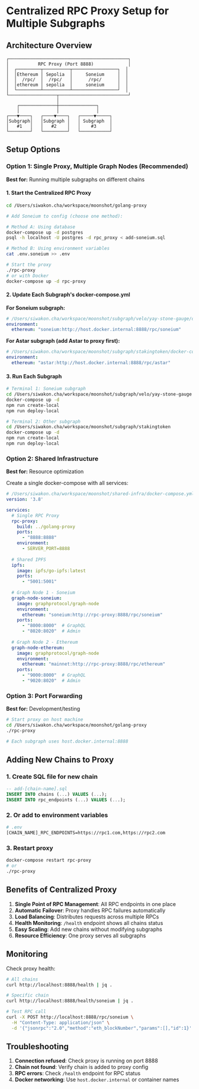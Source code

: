 # Centralized RPC Proxy Setup for Multiple Subgraphs

## Architecture Overview
```
┌─────────────────────────────────────────────┐
│           RPC Proxy (Port 8888)             │
│  ┌─────────┬──────────┬─────────────────┐  │
│  │Ethereum │ Sepolia  │     Soneium     │  │
│  │  /rpc/  │  /rpc/   │      /rpc/      │  │
│  │ethereum │ sepolia  │     soneium     │  │
│  └─────────┴──────────┴─────────────────┘  │
└──────────────────┬──────────────────────────┘
                   │
    ┌──────────────┼──────────────┐
    │              │              │
┌───▼────┐   ┌────▼────┐   ┌─────▼─────┐
│Subgraph│   │Subgraph │   │ Subgraph  │
│   #1   │   │   #2    │   │    #3     │
└────────┘   └─────────┘   └───────────┘
```

## Setup Options

### Option 1: Single Proxy, Multiple Graph Nodes (Recommended)
**Best for:** Running multiple subgraphs on different chains

#### 1. Start the Centralized RPC Proxy
```bash
cd /Users/siwakon.cha/workspace/moonshot/golang-proxy

# Add Soneium to config (choose one method):

# Method A: Using database
docker-compose up -d postgres
psql -h localhost -U postgres -d rpc_proxy < add-soneium.sql

# Method B: Using environment variables
cat .env.soneium >> .env

# Start the proxy
./rpc-proxy
# or with Docker
docker-compose up -d rpc-proxy
```

#### 2. Update Each Subgraph's docker-compose.yml

**For Soneium subgraph:**
```yaml
# /Users/siwakon.cha/workspace/moonshot/subgraph/velo/yay-stone-gauge/docker-compose.yml
environment:
  ethereum: "soneium:http://host.docker.internal:8888/rpc/soneium"
```

**For Astar subgraph (add Astar to proxy first):**
```yaml
# /Users/siwakon.cha/workspace/moonshot/subgraph/stakingtoken/docker-compose.yml
environment:
  ethereum: "astar:http://host.docker.internal:8888/rpc/astar"
```

#### 3. Run Each Subgraph
```bash
# Terminal 1: Soneium subgraph
cd /Users/siwakon.cha/workspace/moonshot/subgraph/velo/yay-stone-gauge
docker-compose up -d
npm run create-local
npm run deploy-local

# Terminal 2: Other subgraph
cd /Users/siwakon.cha/workspace/moonshot/subgraph/stakingtoken
docker-compose up -d
npm run create-local
npm run deploy-local
```

### Option 2: Shared Infrastructure
**Best for:** Resource optimization

Create a single docker-compose with all services:
```yaml
# /Users/siwakon.cha/workspace/moonshot/shared-infra/docker-compose.yml
version: '3.8'

services:
  # Single RPC Proxy
  rpc-proxy:
    build: ../golang-proxy
    ports:
      - "8888:8888"
    environment:
      - SERVER_PORT=8888
    
  # Shared IPFS
  ipfs:
    image: ipfs/go-ipfs:latest
    ports:
      - "5001:5001"
      
  # Graph Node 1 - Soneium
  graph-node-soneium:
    image: graphprotocol/graph-node
    environment:
      ethereum: "soneium:http://rpc-proxy:8888/rpc/soneium"
    ports:
      - "8000:8000"  # GraphQL
      - "8020:8020"  # Admin
      
  # Graph Node 2 - Ethereum
  graph-node-ethereum:
    image: graphprotocol/graph-node
    environment:
      ethereum: "mainnet:http://rpc-proxy:8888/rpc/ethereum"
    ports:
      - "9000:8000"  # GraphQL
      - "9020:8020"  # Admin
```

### Option 3: Port Forwarding
**Best for:** Development/testing

```bash
# Start proxy on host machine
cd /Users/siwakon.cha/workspace/moonshot/golang-proxy
./rpc-proxy

# Each subgraph uses host.docker.internal:8888
```

## Adding New Chains to Proxy

### 1. Create SQL file for new chain
```sql
-- add-[chain-name].sql
INSERT INTO chains (...) VALUES (...);
INSERT INTO rpc_endpoints (...) VALUES (...);
```

### 2. Or add to environment variables
```bash
# .env
[CHAIN_NAME]_RPC_ENDPOINTS=https://rpc1.com,https://rpc2.com
```

### 3. Restart proxy
```bash
docker-compose restart rpc-proxy
# or
./rpc-proxy
```

## Benefits of Centralized Proxy

1. **Single Point of RPC Management**: All RPC endpoints in one place
2. **Automatic Failover**: Proxy handles RPC failures automatically
3. **Load Balancing**: Distributes requests across multiple RPCs
4. **Health Monitoring**: `/health` endpoint shows all chains status
5. **Easy Scaling**: Add new chains without modifying subgraphs
6. **Resource Efficiency**: One proxy serves all subgraphs

## Monitoring

Check proxy health:
```bash
# All chains
curl http://localhost:8888/health | jq .

# Specific chain
curl http://localhost:8888/health/soneium | jq .

# Test RPC call
curl -X POST http://localhost:8888/rpc/soneium \
  -H "Content-Type: application/json" \
  -d '{"jsonrpc":"2.0","method":"eth_blockNumber","params":[],"id":1}'
```

## Troubleshooting

1. **Connection refused**: Check proxy is running on port 8888
2. **Chain not found**: Verify chain is added to proxy config
3. **RPC errors**: Check `/health` endpoint for RPC status
4. **Docker networking**: Use `host.docker.internal` or container names